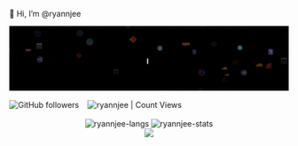 👋 Hi, I’m @ryannjee

[<img src="https://raw.githubusercontent.com/ngudbhav/ngudbhav/main/intro.gif" alt="👋 Hi there! I'm Udbhav | https://ngudbhav.com" title="👋 Hi there! I'm Udbhav | https://ngudbhav.com"/>](https://ngudbhav.com/)

<div>
  <img alt="GitHub followers" src="https://img.shields.io/github/followers/ryannjee"> &nbsp;&nbsp; <img alt="ryannjee | Count Views" src="https://komarev.com/ghpvc/?username=ryannjee&color=1f456e" />
</div>
<br>
<div align="center">
  <img height="170em" src="https://github-readme-stats.vercel.app/api/top-langs/?username=ryannjee&layout=compact&show_icon=true" alt="ryannjee-langs"/>
  <img height="170em" src="https://github-readme-stats.vercel.app/api/?username=ryannjee&layout=compact&show_icon=true" alt="ryannjee-stats"/>
</div>

<div align="center">
  <img src="http://github-readme-streak-stats.herokuapp.com?user=ryannjee&hide_border=true" />
</div>

<!---
ryannjee/ryannjee is a ✨ special ✨ repository because its `README.md` (this file) appears on your GitHub profile.
You can click the Preview link to take a look at your changes.
--->
